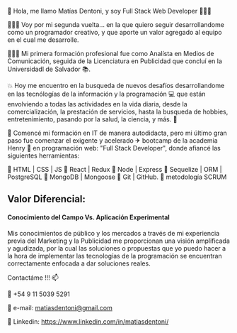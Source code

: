 👋 Hola, me llamo Matías Dentoni, y soy Full Stack Web Developer 🚀🚀🚀

👨🏻‍💻 Voy por mi segunda vuelta... en la que quiero seguir desarrollandome como un programador creativo, y que aporte un valor agregado al equipo en el cual me desarrolle.

👨🏻‍🎓 Mi primera formación profesional fue como Analísta en Medios de Comunicación, seguida de la Licenciatura en Publicidad que concluí en la Universidadl de Salvador 📚.

💥 Hoy me encuentro en la busqueda de nuevos desafíos desarrollandome en las tecnólogías de la información y la programación 💻 que están envolviendo a todas las actividades en la vida diaria, desde la comercialización, la prestación de servicios, hasta la busqueda de hobbies, entretenimiento, pasando por la salud, la ciencia, y más. 💞️

🌱 Comencé mi formación en IT de manera autodidacta, pero mi último gran paso fue comenzar el exigente y acelerado ✈ bootcamp de la academia Henry 💎 en programación web: "Full Stack Developer", donde afiancé las siguientes herramientas: 

🔸 HTML | CSS | JS
🔸 React | Redux
🔸 Node | Express
🔸 Sequelize | ORM | PostgreSQL
🔸 MongoDB | Mongoose
🔸 Git | GitHub.
🔸 metodología SCRUM

## Valor Diferencial: 
#### Conocimiento del Campo Vs. Aplicación Experimental

Mis conocimientos de público y los mercados a través de mi experiencia previa del Marketing y la Publicidad me proporcionan una visión amplificada y agudizada, por la cual las soluciones o propuestas que yo puedo hacer a la hora de implementar las tecnologías de la programación se encuentran correctamente enfocada a dar soluciones reales.


Contactáme !!! 📫

📱 +54 9 11 5039 5291

📧 e-mail: matiasdentoni@gmail.com

📁 Linkedin: https://www.linkedin.com/in/matiasdentoni/
